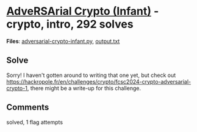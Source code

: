 [AdveRSArial Crypto (Infant)](challenge_files/README.md) - crypto, intro, 292 solves
===

**Files**: [adversarial-crypto-infant.py](https://www.narthorn.com/ctf/FCSC-2024/challenge_files/crypto/AdveRSArial%20Crypto%20%28Infant%29/adversarial-crypto-infant.py), [output.txt](https://www.narthorn.com/ctf/FCSC-2024/challenge_files/crypto/AdveRSArial%20Crypto%20%28Infant%29/output.txt)

## Solve

Sorry! I haven't gotten around to writing that one yet, but check out https://hackropole.fr/en/challenges/crypto/fcsc2024-crypto-adversarial-crypto-1, there might be a write-up for this challenge.

## Comments

solved, 1 flag attempts